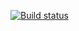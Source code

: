 [![Build status](https://ci.appveyor.com/api/projects/status/bfeue2l6wwagahf6/branch/main?svg=true)](https://ci.appveyor.com/project/Alex-Kuzin/bdd/branch/main)
